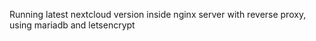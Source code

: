 Running latest nextcloud version inside nginx server with reverse proxy, using mariadb and letsencrypt
